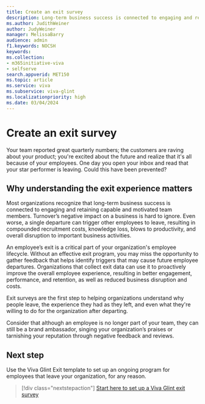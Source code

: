 ```yaml
---
title: Create an exit survey
description: Long-term business success is connected to engaging and retaining capable and motivated team members. Use the Viva Glint exit survey to collect valuable insights to improve employee turnover.
ms.author: JudithWeiner
author: JudyWeiner
manager: MelissaBarry
audience: admin
f1.keywords: NOCSH
keywords: 
ms.collection:  
- m365initiative-viva
- selfserve 
search.appverid: MET150 
ms.topic: article
ms.service: viva
ms.subservice: viva-glint
ms.localizationpriority: high
ms.date: 03/04/2024
---
```


# Create an exit survey

Your team reported great quarterly numbers; the customers are raving about your product; you're excited about the future and realize that it's all because of your employees. One day you open your inbox and read that your star performer is leaving. Could this have been prevented?

## Why understanding the exit experience matters

Most organizations recognize that long-term business success is connected to engaging and retaining capable and motivated team members. Turnover’s negative impact on a business is hard to ignore. Even worse, a single departure can trigger other employees to leave, resulting in compounded recruitment costs, knowledge loss, blows to productivity, and overall disruption to important business activities. 

An employee’s exit is a critical part of your organization's employee lifecycle. Without an effective exit program, you may miss the opportunity to gather feedback that helps identify triggers that may cause future employee departures. Organizations that collect exit data can use it to proactively improve the overall employee experience, resulting in better engagement, performance, and retention, as well as reduced business disruption and costs. 

Exit surveys are the first step to helping organizations understand why people leave, the experience they had as they left, and even what they're willing to do for the organization after departing.  

Consider that although an employee is no longer part of your team, they can still be a brand ambassador, singing your organization’s praises or tarnishing your reputation through negative feedback and reviews.  

## Next step

Use the Viva Glint Exit template to set up an ongoing program for employees that leave your organization, for any reason. 

> [!div class="nextstepaction"]
> [Start here to set up a Viva Glint exit survey](https://go.microsoft.com/fwlink/?linkid=2262631)
